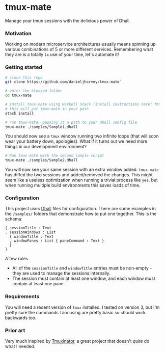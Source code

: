 # tmux-mate

Manage your tmux sessions with the delicious power of Dhall.

### Motivation

Working on modern microservice architectures usually means spinning up various combinations of 5 or more different services. Remembering what they are is a totally `1x` use of your time, let's automate it!

### Getting started

```bash
# clone this repo
git clone https://github.com/danieljharvey/tmux-mate`

# enter the blessed folder
cd tmux-mate

# install tmux-mate using Haskell Stack (install instructions here: https://docs.haskellstack.org/en/stable/install_and_upgrade/)
# this will put tmux-mate in your path
stack install

# run tmux-mate, passing it a path to your dhall config file
tmux-mate ./samples/Sample1.dhall
```

You should now see a `tmux` window running two infinite loops (that will soon wear your battery down, apologies). What if it turns out we need more things in our development environment?

```bash
# Run tmux-mate with the second sample script
tmux-mate ./samples/Sample2.dhall
```

You will now see your same session with an extra window added. `tmux-mate` has diffed the two sessions and added/removed the changes. This might seem like a useless optimization when running a trivial process like `yes`, but when running multiple build environments this saves loads of time.

### Configuration

This project uses [Dhall](https://dhall-lang.org/) files for configuration. There are some examples in the `/samples/` folders that demonstrate how to put one together. This is the schema:

```
{ sessionTitle : Text
, sessionWindows : List
  { windowTitle : Text
  , windowPanes : List { paneCommand : Text }
  }
}
```

A few rules

- All of the `sessionTitle` and `windowTitle` entries must be non-empty - they are used to manage the sessions internally.
- The session must contain at least one window, and each window must contain at least one pane.

### Requirements

You will need a recent version of `tmux` installed. I tested on version 3, but I'm pretty sure the commands I am using are pretty basic so should work backwards too.

### Prior art

Very much inspired by [Tmuxinator](https://github.com/tmuxinator/tmuxinator), a
great project that doesn't _quite_ do what I needed.
